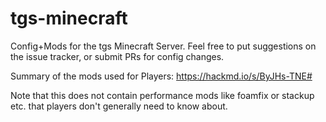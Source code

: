 # tgs-minecraft
Config+Mods for the tgs Minecraft Server.
Feel free to put suggestions on the issue tracker, or submit PRs for config changes.

Summary of the mods used for Players:
https://hackmd.io/s/ByJHs-TNE#

Note that this does not contain performance mods like foamfix or stackup etc. that players don't generally need to know about.
